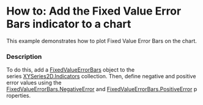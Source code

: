 # How to: Add the Fixed Value Error Bars indicator to a chart


<p>This example demonstrates how to plot Fixed Value Error Bars on the chart.</p>


<h3>Description</h3>

To do this, add a&nbsp;<a href="https://documentation.devexpress.com/#WPF/clsDevExpressXpfChartsFixedValueErrorBarstopic">FixedValueErrorBars</a>&nbsp;object to the series&nbsp;<a href="https://documentation.devexpress.com/#WPF/DevExpressXpfChartsXYSeries2D_Indicatorstopic">XYSeries2D.Indicators</a>&nbsp;collection.&nbsp;Then, define negative and positive error values using the <a href="https://documentation.devexpress.com/#WPF/DevExpressXpfChartsFixedValueErrorBars_NegativeErrortopic">FixedValueErrorBars.NegativeError</a>&nbsp;and&nbsp;<a href="https://documentation.devexpress.com/#WPF/DevExpressXpfChartsFixedValueErrorBars_PositiveErrortopic">FixedValueErrorBars.PositiveError</a>&nbsp;properties.

<br/>


